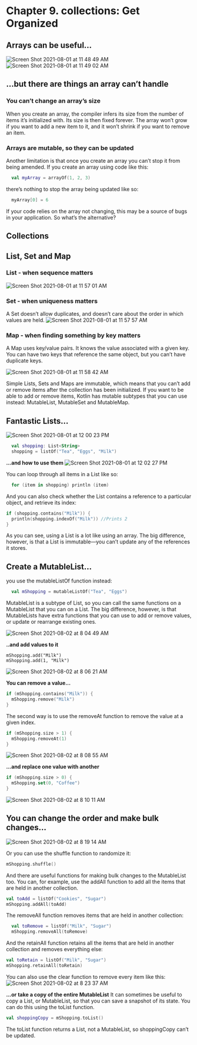 # Chapter 9. collections: Get Organized
## Arrays can be useful...
![Screen Shot 2021-08-01 at 11 48 49 AM](https://user-images.githubusercontent.com/7098685/127864533-1d06ff8e-34c2-4ee8-b3c5-809b5619833a.png)
![Screen Shot 2021-08-01 at 11 49 02 AM](https://user-images.githubusercontent.com/7098685/127864548-061d1de8-81a1-4eaf-84a7-fa4fec31eedf.png)

## ...but there are things an array can’t handle

### You can’t change an array’s size
When you create an array, the compiler infers its size from the number of items it’s initialized with. Its size is then fixed forever. The array won’t grow if you want to add a new item to it, and it won’t shrink if you want to remove an item.

### Arrays are mutable, so they can be updated

Another limitation is that once you create an array you can’t stop it from being amended. If you create an array using code like this:<br>
```kotlin
  val myArray = arrayOf(1, 2, 3)
```
there’s nothing to stop the array being updated like so:
```kotlin
  myArray[0] = 6
```
If your code relies on the array not changing, this may be a source of bugs in your application. So what’s the alternative?

## Collections

## List, Set and Map

### List - when sequence matters
![Screen Shot 2021-08-01 at 11 57 01 AM](https://user-images.githubusercontent.com/7098685/127865126-718d0d43-005f-4782-ab6e-8f7da3350a80.png)

### Set - when uniqueness matters
A Set doesn’t allow duplicates, and doesn’t care about the order in which values are held.
![Screen Shot 2021-08-01 at 11 57 57 AM](https://user-images.githubusercontent.com/7098685/127865227-6a7ede6f-25a9-4cf3-b19f-87df23ea8247.png)

### Map - when finding something by key matters
A Map uses key/value pairs. It knows the value associated with a given key. You can have two keys
that reference the same object, but you can’t have duplicate keys. 

![Screen Shot 2021-08-01 at 11 58 42 AM](https://user-images.githubusercontent.com/7098685/127865310-bdeafd28-b113-4fc6-a512-533fe24565f9.png)

Simple Lists, Sets and Maps are immutable, which means that you can’t add or remove items after the collection has been initialized. If you want to be able to add or remove items, Kotlin has mutable subtypes that you can use instead: MutableList, MutableSet and MutableMap.

## Fantastic Lists...
![Screen Shot 2021-08-01 at 12 00 23 PM](https://user-images.githubusercontent.com/7098685/127865989-7744ae55-e2f2-4931-bcd3-17cb4bb62f0f.png)

```kotlin
  val shopping: List<String>
  shopping = listOf("Tea", "Eggs", "Milk")
```

**...and how to use them**
![Screen Shot 2021-08-01 at 12 02 27 PM](https://user-images.githubusercontent.com/7098685/127866115-8c7b2920-0d1c-41f9-acba-78e968feacb1.png)

You can loop through all items in a List like so:
```kotlin
  for (item in shopping) println (item)
```
And you can also check whether the List contains a reference to a particular object, and retrieve its
index:

```kotlin
if (shopping.contains("Milk")) { 
  println(shopping.indexOf("Milk")) //Prints 2
}
```

As you can see, using a List is a lot like using an array. The big difference, however, is that a List
is immutable—you can’t update any of the references it stores.

## Create a MutableList...

you use the mutableListOf function instead:
```kotlin
  val mShopping = mutableListOf("Tea", "Eggs")
```
MutableList is a subtype of List, so you can call the same functions on a MutableList that you can
on a List. The big difference, however, is that MutableLists have extra functions that you can use to add or remove values, or update or rearrange existing ones.

![Screen Shot 2021-08-02 at 8 04 49 AM](https://user-images.githubusercontent.com/7098685/127866567-b4108b02-521b-4709-93c8-58ef4944bfe3.png)

**..and add values to it**

```koylin
mShopping.add("Milk")
mShopping.add(1, "Milk")
```
![Screen Shot 2021-08-02 at 8 06 21 AM](https://user-images.githubusercontent.com/7098685/127866752-00b08876-5b21-4b2c-a055-49fa9d8f7e00.png)

**You can remove a value...**
```kotlin
if (mShopping.contains("Milk")) { 
  mShopping.remove("Milk")
}
```

The second way is to use the removeAt function to remove the value at a given index.
```kotlin
if (mShopping.size > 1) { 
  mShopping.removeAt(1)
}
```
![Screen Shot 2021-08-02 at 8 08 55 AM](https://user-images.githubusercontent.com/7098685/127867060-c8cae27d-fa1e-4d6a-afac-90cd509cfb57.png)

**...and replace one value with another**
```kotlin
if (mShopping.size > 0) { 
  mShopping.set(0, "Coffee")
}
```
![Screen Shot 2021-08-02 at 8 10 11 AM](https://user-images.githubusercontent.com/7098685/127867203-94c83a88-4e64-4e53-a5a9-234629eeba78.png)

## You can change the order and make bulk changes...

![Screen Shot 2021-08-02 at 8 19 14 AM](https://user-images.githubusercontent.com/7098685/127868240-814651d1-c677-4f9f-8efa-2864d92aa17b.png)

Or you can use the shuffle function to randomize it: 
```kotlin
mShopping.shuffle()
```

And there are useful functions for making bulk changes to the MutableList too. You can, for example, use the addAll function to add all the items that are held in another collection. 

```kotlin
val toAdd = listOf("Cookies", "Sugar") 
mShopping.addAll(toAdd)
```

The removeAll function removes items that are held in another collection: 
```kotlin
  val toRemove = listOf("Milk", "Sugar")
  mShopping.removeAll(toRemove)
```

And the retainAll function retains all the items that are held in another collection and removes
everything else:
```kotlin
val toRetain = listOf("Milk", "Sugar") 
mShopping.retainAll(toRetain)
```

You can also use the clear function to remove every item like this:
![Screen Shot 2021-08-02 at 8 23 37 AM](https://user-images.githubusercontent.com/7098685/127868833-b93a172e-e6d2-4083-a579-59cd8166b7ac.png)

**...or take a copy of the entire MutableList**
It can sometimes be useful to copy a List, or MutableList, so that you can save a snapshot of its state. You can do this using the toList function. 

```kotlin
val shoppingCopy = mShopping.toList()
```

The toList function returns a List, not a MutableList, so shoppingCopy can’t be updated. 
